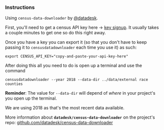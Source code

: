 
### Instructions

Using `census-data-downloader` by [@datadesk](https://github.com/datadesk).

First, you'll need to get a census API key here -> [key signup](https://api.census.gov/data/key_signup.html). It usually takes a couple minutes to get one so do this right away. 

Once you have a key you can export it (so that you don't have to keep passing it to `censusdatadownloader` each time you use it) as such:

```shell
export CENSUS_API_KEY="copy-and-paste-your-api-key-here"
```

After doing this all you need to do is open up a terminal and use the command
```shell
censusdatadownloader --year 2018 --data-dir ../data/external race counties
```

**Reminder**: The value for `--data-dir` will depend of _where_ in your project's you open up the terminal.

We are using 2018 as that's the most recent data available.

More information about **`datadesk/census-data-downloader`** on the project's repo: [github.com/datadesk/census-data-downloader](https://github.com/datadesk/census-data-downloader/)

